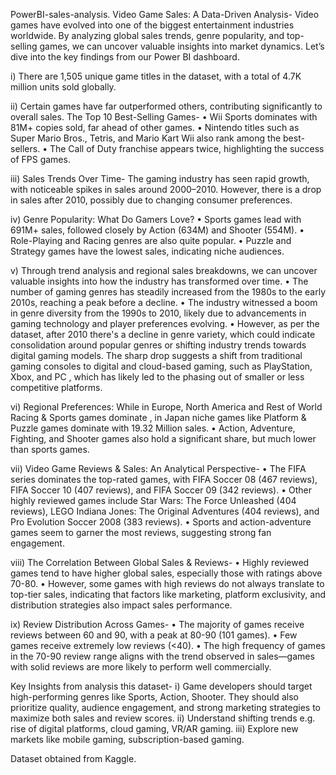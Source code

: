 PowerBI-sales-analysis.
Video Game Sales: A Data-Driven Analysis- 
Video games have evolved into one of the biggest entertainment industries worldwide. 
By analyzing global sales trends, genre popularity, and top-selling games, we can uncover valuable insights into market dynamics. 
Let’s dive into the key findings from our Power BI dashboard.

i) There are 1,505 unique game titles in the dataset, with a total of 4.7K million units sold globally.

ii) Certain games have far outperformed others, contributing significantly to overall sales. The Top 10 Best-Selling Games-
•	Wii Sports dominates with 81M+ copies sold, far ahead of other games.
•	Nintendo titles such as Super Mario Bros., Tetris, and Mario Kart Wii also rank among the best-sellers.
•	The Call of Duty franchise appears twice, highlighting the success of FPS games.

iii) Sales Trends Over Time- The gaming industry has seen rapid growth, with noticeable spikes in sales around 2000–2010. 
However, there is a drop in sales after 2010, possibly due to changing consumer preferences.

iv) Genre Popularity: What Do Gamers Love?
•	Sports games lead with 691M+ sales, followed closely by Action (634M) and Shooter (554M).
•	Role-Playing and Racing genres are also quite popular.
•	Puzzle and Strategy games have the lowest sales, indicating niche audiences.

v) Through trend analysis and regional sales breakdowns, we can uncover valuable insights into how the industry has transformed over time.
•	The number of gaming genres has steadily increased from the 1980s to the early 2010s, reaching a peak before a decline.
•	The industry witnessed a boom in genre diversity from the 1990s to 2010, likely due to advancements in gaming technology and player preferences evolving.
•	However, as per the dataset, after 2010 there's a decline in genre variety, which could indicate consolidation around popular genres or shifting industry trends towards digital gaming models.
The sharp drop suggests a shift from traditional gaming consoles to digital and cloud-based gaming, such as PlayStation, Xbox, and PC , which has likely led to the phasing out of smaller or less competitive platforms.

vi) Regional Preferences: While in Europe, North America and Rest of World Racing & Sports games dominate , in Japan niche games like Platform & Puzzle games dominate with 19.32 Million sales.
•	Action, Adventure, Fighting, and Shooter games also hold a significant share, but much lower than sports games.

vii) Video Game Reviews & Sales: An Analytical Perspective- 
•	The FIFA series dominates the top-rated games, with FIFA Soccer 08 (467 reviews), FIFA Soccer 10 (407 reviews), and FIFA Soccer 09 (342 reviews).
•	Other highly reviewed games include Star Wars: The Force Unleashed (404 reviews), LEGO Indiana Jones: The Original Adventures (404 reviews), and Pro Evolution Soccer 2008 (383 reviews).
•	Sports and action-adventure games seem to garner the most reviews, suggesting strong fan engagement.

viii) The Correlation Between Global Sales & Reviews-
•	Highly reviewed games tend to have higher global sales, especially those with ratings above 70-80.
•	However, some games with high reviews do not always translate to top-tier sales, indicating that factors like marketing, platform exclusivity, and distribution strategies also impact sales performance.

ix) Review Distribution Across Games-
•	The majority of games receive reviews between 60 and 90, with a peak at 80-90 (101 games).
•	Few games receive extremely low reviews (<40).
•	The high frequency of games in the 70-90 review range aligns with the trend observed in sales—games with solid reviews are more likely to perform well commercially.

Key Insights from analysis this dataset-
i) Game developers should target high-performing genres like Sports, Action, Shooter. They should also prioritize quality, audience engagement, and strong marketing strategies to maximize both sales and review scores.
ii) Understand shifting trends e.g. rise of digital platforms, cloud gaming, VR/AR gaming.
iii) Explore new markets like mobile gaming, subscription-based gaming. 

Dataset obtained from Kaggle.


